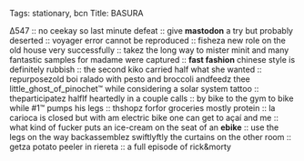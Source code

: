 Tags: stationary, bcn
Title: BASURA
  
∆547 :: no ceekay so last minute defeat :: give **mastodon** a try but probably deserted :: voyager error cannot be reproduced :: fisheza new role on the old house very successfully :: takez the long way to mister minit and many fantastic samples for madame were captured :: **fast fashion** chinese style is definitely rubbish :: the second kiko carried half what she wanted :: repurposezold boi ralado with pesto and broccoli andfeedz thee little_ghost_of_pinochet™ while considering a solar system tattoo :: theparticipatez halflf heartedly in a couple calls :: by bike to the gym to bike while #1™ pumps his legs :: thshopz forfor groceries mostly protein :: la carioca is closed but with am electric bike one can get to açaí and me :: what kind of fucker puts an ice-cream on the seat of an **ebike** :: use the legs on the way backassemblez swiftlyftly the curtains on the other room :: getza potato peeler in riereta :: a full episode of rick&morty
